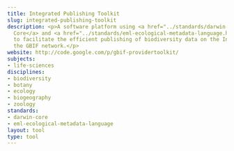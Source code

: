 ```yaml
---
title: Integrated Publishing Toolkit
slug: integrated-publishing-toolkit
description: <p>A software platform using <a href="../standards/darwin-core.html">Darwin
  Core</a> and <a href="../standards/eml-ecological-metadata-language.html">EML</a>
  to facilitate the efficient publishing of biodiversity data on the Internet, using
  the GBIF network.</p>
website: http://code.google.com/p/gbif-providertoolkit/
subjects:
- life-sciences
disciplines:
- biodiversity
- botany
- ecology
- biogeography
- zoology
standards:
- darwin-core
- eml-ecological-metadata-language
layout: tool
type: tool
---
```


